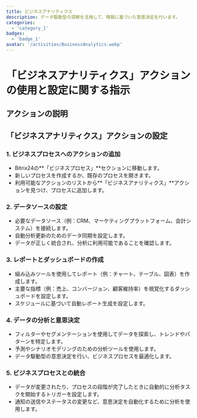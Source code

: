 ```yaml
---
title: ビジネスアナリティクス
description: データ駆動型の洞察を活用して、情報に基づいた意思決定を行います。
categories: 
  - 'category_1'
badges: 
  - 'badge_1'
avatar: '/activities/BusinessAnalytics.webp'
---
```

# 「ビジネスアナリティクス」アクションの使用と設定に関する指示

## アクションの説明

## **「ビジネスアナリティクス」アクションの設定**

### 1. ビジネスプロセスへのアクションの追加
- Bitrix24の**「ビジネスプロセス」**セクションに移動します。
- 新しいプロセスを作成するか、既存のプロセスを開きます。
- 利用可能なアクションのリストから**「ビジネスアナリティクス」**アクションを見つけ、プロセスに追加します。

### 2. データソースの設定
- 必要なデータソース（例：CRM、マーケティングプラットフォーム、会計システム）を接続します。
- 自動分析更新のためのデータ同期を設定します。
- データが正しく統合され、分析に利用可能であることを確認します。

### 3. レポートとダッシュボードの作成
- 組み込みツールを使用してレポート（例：チャート、テーブル、図表）を作成します。
- 主要な指標（例：売上、コンバージョン、顧客維持率）を視覚化するダッシュボードを設定します。
- スケジュールに基づいて自動レポート生成を設定します。

### 4. データの分析と意思決定
- フィルターやセグメンテーションを使用してデータを探索し、トレンドやパターンを特定します。
- 予測やシナリオモデリングのための分析ツールを使用します。
- データ駆動型の意思決定を行い、ビジネスプロセスを最適化します。

### 5. ビジネスプロセスとの統合
- データが変更されたり、プロセスの段階が完了したときに自動的に分析タスクを開始するトリガーを設定します。
- 通知の送信やステータスの変更など、意思決定を自動化するために分析を使用します。